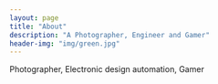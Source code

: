 ```yaml
---
layout: page
title: "About"
description: "A Photographer, Engineer and Gamer" 
header-img: "img/green.jpg"
---
```


Photographer, Electronic design automation, Gamer






